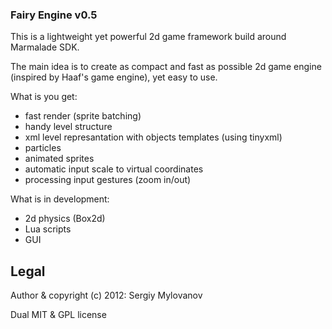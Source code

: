 ### Fairy Engine v0.5

This is a lightweight yet powerful 2d game framework build around Marmalade SDK.

The main idea is to create as compact and fast as possible 2d game engine (inspired by Haaf's game engine), yet easy to use.

What is you get:
- fast render (sprite batching)
- handy level structure
- xml level represantation with objects templates (using tinyxml)
- particles
- animated sprites
- automatic input scale to virtual coordinates
- processing input gestures (zoom in/out)

What is in development:
- 2d physics (Box2d)
- Lua scripts
- GUI

## Legal

Author & copyright (c) 2012: Sergiy Mylovanov

Dual MIT & GPL license
